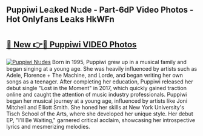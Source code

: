 ## Puppiwi Le𝚊ked N𝚞de - Part-6dP Video Photos - Hot Onlyf𝚊ns Le𝚊ks HkWFn

# <h2><a href="http://ab86899.deff.icu/?id=Puppiwi">🔗 New 👉🔴 Puppiwi VIDEO Photos</a></h2>

[![Puppiwi N𝚞des](https://i.imgur.com/rIISA9y.gif)](http://ab86899.deff.icu/?id=Puppiwi)
Born in 1995, Puppiwi grew up in a musical family and began singing at a young age. She was heavily influenced by artists such as Adele, Florence + The Machine, and Lorde, and began writing her own songs as a teenager. After completing her education, Puppiwi released her debut single "Lost in the Moment" in 2017, which quickly gained traction online and caught the attention of music industry professionals. Puppiwi began her musical journey at a young age, influenced by artists like Joni Mitchell and Elliott Smith. She honed her skills at New York University's Tisch School of the Arts, where she developed her unique style. Her debut EP, "I'll Be Waiting," garnered critical acclaim, showcasing her introspective lyrics and mesmerizing melodies.

